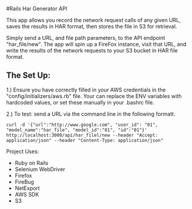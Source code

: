 #Rails Har Generator API

This app allows you record the network request calls of any given URL, saves the results in HAR format, then stores the file in S3 for retrieval.

Simply send a URL, and file path parameters, to the API endpoint "har_file/new". The app will spin up a FireFox instance, visit that URL, and write the results of the network requests to your S3 bucket in HAR file format. 

## The Set Up:

1.) Ensure you have correctly filled in your AWS credentials in the "config/initializers/aws.rb" file. Your can replace the ENV variables with hardcoded values, or set these manually in your .bashrc file. 

2.) To test: send a URL via the command line in the following formatt.

```
curl -d '{"url":"http://www.google.com", "user_id": "01", "model_name":"har_file", "model_id":"01", "id":"01"}' http://localhost:3000/api/har_filel/new --header "Accept: application/json" --header "Content-Type: application/json"

```


Project Uses:
- Ruby on Rails
- Selenium WebDriver
- Firefox
- FireBug
- NetExport
- AWS SDK
- S3

